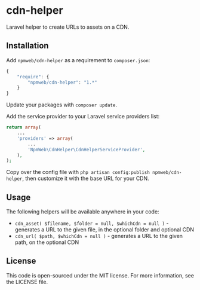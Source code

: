 # cdn-helper

Laravel helper to create URLs to assets on a CDN.

## Installation

Add `npmweb/cdn-helper` as a requirement to `composer.json`:

```javascript
{
    "require": {
        "npmweb/cdn-helper": "1.*"
    }
}
```

Update your packages with `composer update`.

Add the service provider to your Laravel service providers list:

```php
return array(
    ...
    'providers' => array(
        ...
        'NpmWeb\CdnHelper\CdnHelperServiceProvider',
    ),
);
```

Copy over the config file with `php artisan config:publish npmweb/cdn-helper`, then customize it with the base URL for your CDN.

## Usage

The following helpers will be available anywhere in your code:

- `cdn_asset( $filename, $folder = null, $whichCdn = null )` - generates a URL to the given file, in the optional folder and optional CDN
- `cdn_url( $path, $whichCdn = null )` - generates a URL to the given path, on the optional CDN

## License

This code is open-sourced under the MIT license. For more information,
see the LICENSE file.
